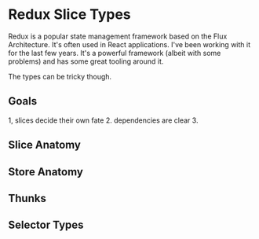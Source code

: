 # Redux Slice Types

Redux is a popular state management framework based on the Flux Architecture.
It's often used in React applications.
I've been working with it for the last few years.
It's a powerful framework (albeit with some problems) and has some great tooling around it.

The types can be tricky though.

## Goals

1, slices decide their own fate
2. dependencies are clear
3.

## Slice Anatomy

## Store Anatomy

## Thunks

## Selector Types
